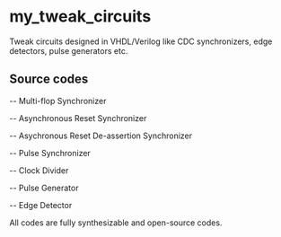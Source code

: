# my_tweak_circuits
Tweak circuits designed in VHDL/Verilog like CDC synchronizers, edge detectors, pulse generators etc.

Source codes
------------
-- Multi-flop Synchronizer

-- Asynchronous Reset Synchronizer

-- Asychronous Reset De-assertion Synchronizer

-- Pulse Synchronizer

-- Clock Divider

-- Pulse Generator

-- Edge Detector


All codes are fully synthesizable and open-source codes.
